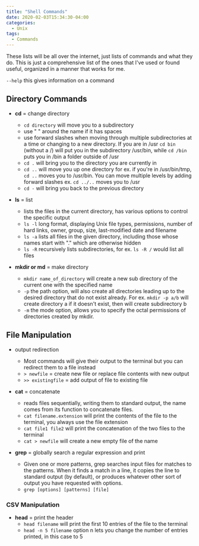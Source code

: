 ```yaml
---
title: "Shell Commands"
date: 2020-02-03T15:34:30-04:00
categories:
  - Unix
tags:
  - Commands
---
```


These lists will be all over the internet, just lists of commands and what they do. This is just a comprehensive list of the ones that I've used or found useful, organized in a manner that works for me.

`--help` this gives information on a command

## Directory Commands

- **cd** = change directory
  - `cd directory` will move you to a subdirectory
  - use " " around the name if it has spaces
  - use forward slashes when moving through multiple subdirectories at a time or changing to a new directory. If you are in /usr `cd bin` (without a /) will put you in the subdirectory /usr/bin, while `cd /bin` puts you in /bin a folder outside of /usr
  - `cd .` will bring you to the directory you are currently in
  - `cd ..` will move you up one directory for ex. if you're in /usr/bin/tmp, `cd ..` moves you to /usr/bin. You can move multiple levels by adding forward slashes ex. `cd ../..` moves you to /usr
  - `cd -` will bring you back to the previous directory

- **ls** = list
  - lists the files in the current directory, has various options to control the specific output
  - `ls -l` long format, displaying Unix file types, permissions, number of hard links, owner, group, size, last-modified date and filename
  - `ls -a` lists all files in the given directory, including those whose names start with "." which are otherwise hidden
  - `ls -R` recursively lists subdirectories, for ex. `ls -R /` would list all files

- **mkdir or md** = make directory
  - `mkdir name_of_directory` will create a new sub directory of the current one with the specified name
  - `-p` the path option, will also create all directories leading up to the desired directory that do not exist already. For ex. `mkdir -p a/b` will create directory a if it doesn't exist, then will create subdirectory b
  - `-m` the mode option, allows you to specify the octal permissions of directories created by mkdir.

## File Manipulation

- output redirection
  - Most commands will give their output to the terminal but you can redirect them to a file instead
  - `> newfile` = create new file or replace file contents with new output
  - `>> existingfile` = add output of file to existing file

- **cat** = concatenate
  - reads files sequentially, writing them to standard output, the name comes from its function to concatenate files.
  - `cat filename.extension` will print the contents of the file to the terminal, you always use the file extension
  - `cat file1 file2` will print the concatenation of the two files to the terminal
  - `cat > newfile` will create a new empty file of the name

- **grep** = globally search a regular expression and print
  - Given one or more patterns, grep searches input files for matches to the patterns. When it finds a match in a line, it copies the line to standard output (by default), or produces whatever other sort of output you have requested with options.
  - `grep [options] [patterns] [file]`

### CSV Manipulation

  - **head** = print the header
    - `head filename` will print the first 10 entries of the file to the terminal
    - `head -n 5 filename` option n lets you change the number of entries printed, in this case to 5
